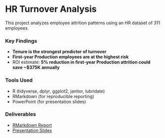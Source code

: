 # HR Turnover Analysis

This project analyzes employee attrition patterns using an HR dataset of 311 employees.

### Key Findings
- **Tenure is the strongest predictor of turnover**
- **First-year Production employees are at the highest risk**
- ROI estimate: **5% reduction in first-year Production attrition could save ~$375K annually**

### Tools Used
- R (tidyverse, dplyr, ggplot2, janitor, lubridate)
- RMarkdown (for reproducible reporting)
- PowerPoint (for presentation slides)

### Deliverables
- [RMarkdown Report](./hr_turnover_analysis.Rmd)
- [Presentation Slides](./hr_turnover_analysis_slides.pptx)
